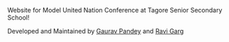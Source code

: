 Website for Model United Nation Conference at Tagore Senior Secondary School!

Developed and Maintained by [Gaurav Pandey](https://github.com/yednapg) and [Ravi Garg](https://github.com/ravigargrud)
